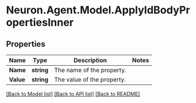 # Neuron.Agent.Model.ApplyIdBodyPropertiesInner

## Properties

Name | Type | Description | Notes
------------ | ------------- | ------------- | -------------
**Name** | **string** | The name of the property. | 
**Value** | **string** | The value of the property. | 

[[Back to Model list]](../README.md#documentation-for-models) [[Back to API list]](../README.md#documentation-for-api-endpoints) [[Back to README]](../README.md)


